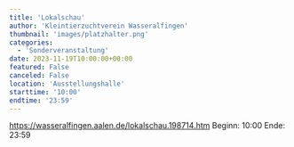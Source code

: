 ```yaml
---
title: 'Lokalschau'
author: 'Kleintierzuchtverein Wasseralfingen'
thumbnail: 'images/platzhalter.png'
categories:
  - 'Sonderveranstaltung'
date: 2023-11-19T10:00:00+00:00
featured: False
canceled: False
location: 'Ausstellungshalle'
starttime: '10:00'
endtime: '23:59'
---
```

https://wasseralfingen.aalen.de/lokalschau.198714.htm
Beginn: 10:00
 Ende: 23:59
